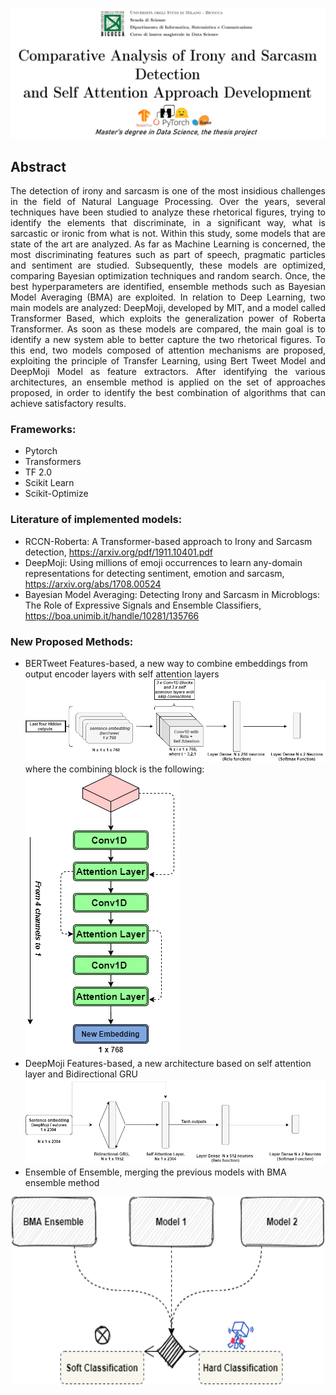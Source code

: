 ![Algorithm schema](./img/readmeintro.png)

## Abstract
<p align="justify">The detection of irony and sarcasm is one of the most insidious challenges in the field of Natural Language Processing. Over the years, several techniques have been studied to analyze these rhetorical figures, trying to identify the elements that discriminate, in a significant way, what is sarcastic or ironic from what is not. Within this study, some models that are state of the art are analyzed. As far as Machine Learning is concerned, the most discriminating features such as part of speech, pragmatic particles and sentiment are studied. Subsequently, these models are optimized, comparing Bayesian optimization techniques and random search. Once, the best hyperparameters are identified, ensemble methods such as Bayesian Model Averaging (BMA) are exploited. In relation to Deep Learning, two main models are analyzed: DeepMoji, developed by MIT, and a model called Transformer Based, which exploits the generalization power of Roberta Transformer. As soon as these models are compared, the main goal is to identify a new system able to better capture the two rhetorical figures. To this end, two models composed of attention mechanisms are proposed, exploiting the principle of Transfer Learning, using Bert Tweet Model and DeepMoji Model as feature extractors. After identifying the various architectures, an ensemble method is applied on the set of approaches proposed, in order to identify the best combination of algorithms that can achieve satisfactory results.</p>
  
 ### Frameworks:
 - Pytorch 
 - Transformers
 - TF 2.0 
 - Scikit Learn 
 - Scikit-Optimize 
 
### Literature of implemented models: 
- RCCN-Roberta: A Transformer-based approach to Irony and Sarcasm detection, https://arxiv.org/pdf/1911.10401.pdf
- DeepMoji: Using millions of emoji occurrences to learn any-domain representations for detecting sentiment, emotion and sarcasm, https://arxiv.org/abs/1708.00524
- Bayesian Model Averaging: Detecting Irony and Sarcasm in Microblogs: The Role of Expressive Signals and Ensemble Classifiers, https://boa.unimib.it/handle/10281/135766

### New Proposed Methods: 
- BERTweet Features-based, a new way to combine embeddings from output encoder layers with self attention layers 
![Algorithm schema](./img/bertweet_newmethod.png)
where the combining block is the following: 
![Algorithm schema](./img/convblock.png)
- DeepMoji Features-based, a new architecture based on self attention layer and Bidirectional GRU
![Algorithm schema](./img/deepmoji_newmethod.png)
- Ensemble of Ensemble, merging the previous models with BMA ensemble method
<p align="center">
  <img align="center" width="500" height="300" src="./img/ensemblerepresentation.png">
</p>
